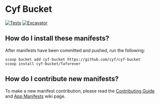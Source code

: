 # Cyf Bucket

[![Tests](https://github.com/cyf/cyf-bucket/actions/workflows/ci.yml/badge.svg)](https://github.com/cyf/cyf-bucket/actions/workflows/ci.yml)
[![Excavator](https://github.com/cyf/cyf-bucket/actions/workflows/excavator.yml/badge.svg)](https://github.com/cyf/cyf-bucket/actions/workflows/excavator.yml)

## How do I install these manifests?

After manifests have been committed and pushed, run the following:

```pwsh
scoop bucket add cyf-bucket https://github.com/cyf/cyf-bucket
scoop install cyf-bucket/faforever
```

## How do I contribute new manifests?

To make a new manifest contribution, please read the [Contributing
Guide](https://github.com/ScoopInstaller/.github/blob/main/.github/CONTRIBUTING.md)
and [App Manifests](https://github.com/ScoopInstaller/Scoop/wiki/App-Manifests)
wiki page.
